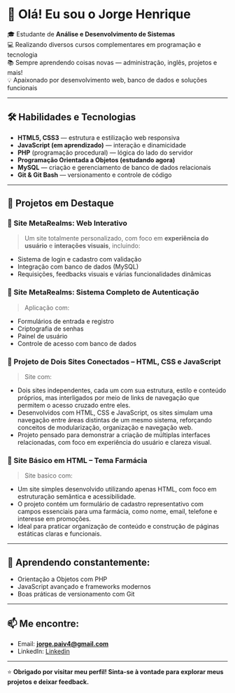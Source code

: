 # 👋 Olá! Eu sou o Jorge Henrique

🎓 Estudante de **Análise e Desenvolvimento de Sistemas**  
💻 Realizando diversos cursos complementares em programação e tecnologia  
📚 Sempre aprendendo coisas novas — administração, inglês, projetos e mais!  
💡 Apaixonado por desenvolvimento web, banco de dados e soluções funcionais  

---

## 🛠️ Habilidades e Tecnologias

- **HTML5, CSS3** — estrutura e estilização web responsiva
- **JavaScript (em aprendizado)** — interação e dinamicidade
- **PHP** (programação procedural) — lógica do lado do servidor
- **Programação Orientada a Objetos (estudando agora)**
- **MySQL** — criação e gerenciamento de banco de dados relacionais
- **Git & Git Bash** — versionamento e controle de código

---

## 🚀 Projetos em Destaque

### 🔷 Site MetaRealms: Web Interativo  
> Um site totalmente personalizado, com foco em **experiência do usuário** e **interações visuais**, incluindo:  
- Sistema de login e cadastro com validação  
- Integração com banco de dados (MySQL)  
- Requisições, feedbacks visuais e várias funcionalidades dinâmicas  

### 🔷 Site MetaRealms: Sistema Completo de Autenticação  
> Aplicação com:  
- Formulários de entrada e registro  
- Criptografia de senhas  
- Painel de usuário  
- Controle de acesso com banco de dados

### 🔷 Projeto de Dois Sites Conectados – HTML, CSS e JavaScript  
> Site com:  
- Dois sites independentes, cada um com sua estrutura, estilo e conteúdo próprios, mas interligados por meio de links de navegação que permitem o acesso cruzado entre eles.  
- Desenvolvidos com HTML, CSS e JavaScript, os sites simulam uma navegação entre áreas distintas de um mesmo sistema, reforçando conceitos de modularização, organização e navegação web.  
- Projeto pensado para demonstrar a criação de múltiplas interfaces relacionadas, com foco em experiência do usuário e clareza visual.  

### 🔷 Site Básico em HTML – Tema Farmácia  
> Site basico com:  
- Um site simples desenvolvido utilizando apenas HTML, com foco em estruturação semântica e acessibilidade.  
- O projeto contém um formulário de cadastro representativo com campos essenciais para uma farmácia, como nome, email, telefone e interesse em promoções.  
- Ideal para praticar organização de conteúdo e construção de páginas estáticas claras e funcionais.  

---

## 🧠 Aprendendo constantemente:
- Orientação a Objetos com PHP
- JavaScript avançado e frameworks modernos
- Boas práticas de versionamento com Git

---

## 📫 Me encontre:
- Email: **jorge.paiv4@gmail.com**
- LinkedIn: [Linkedin](https://www.linkedin.com/in/jorge-henrique-16b567263/)
---

⭐ **Obrigado por visitar meu perfil! Sinta-se à vontade para explorar meus projetos e deixar feedback.**


